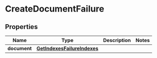 
# CreateDocumentFailure

## Properties
Name | Type | Description | Notes
------------ | ------------- | ------------- | -------------
**document** | [**GetIndexesFailureIndexes**](GetIndexesFailureIndexes.md) |  | 



